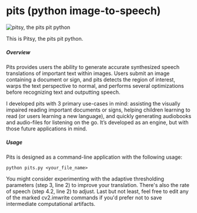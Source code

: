 # pits (python image-to-speech)

![pitsy, the pits pit python](https://raw.github.com/alexnbenjamin/pits/master/pits.png)

This is Pitsy, the pits pit python.

##### Overview
Pits provides users the ability to generate accurate synthesized speech translations of important text within images. Users submit an image containing a document or sign, and pits detects the region of interest, warps the text perspective to normal, and performs several optimizations before recognizing text and outputting speech.

I developed pits with 3 primary use-cases in mind: assisting the visually impaired reading important documents or signs, helping children learning to read (or users learning a new language), and quickly generating audiobooks and audio-files for listening on the go. It’s developed as an engine, but with those future applications in mind.

##### Usage
Pits is designed as a command-line application with the following usage:
```
python pits.py <your_file_name>
```
You might consider experimenting with the adaptive thresholding parameters (step 3, line 2) to improve your translation. There's also the rate of speech (step 4.2, line 2) to adjust. Last but not least, feel free to edit any of the marked cv2.imwrite commands if you'd prefer not to save intermediate computational artifacts.
